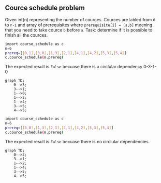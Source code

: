 ## Cource schedule problem
Given int(n) representing the number of cources. Cources are labled from `0` to `n-1` and array of prerequisites where 
`prerequisite[i] = [a,b]` meening that you need to take cource `b` before `a`.
Task: determine if it is possible to finish all the cources.

```bash
import course_schedule as c
n=6
prereq=[[0,1],[3,0],[1,3],[2,1],[4,1],[4,2],[5,3],[5,4]]
c.cource_schedule(n,prereq)
```
The expected result is `False` becuase there is a circlular dependency 0-3-1-0

```mermaid
graph TD;
    0-->3;
    3-->1;
    1-->0;
    1-->2;
    1-->4;
    3-->5;
    4-->5;
```

```bash
import course_schedule as c
n=6
prereq=[[3,0],[1,3],[2,1],[4,1],[4,2],[5,3],[5,4]]
c.cource_schedule(n,prereq)
```
The expected result is `False` becuase there is no circlular dependencies.
```mermaid
graph TD;
    0-->3;
    3-->1;
    1-->2;
    1-->4;
    3-->5;
    4-->5;
```